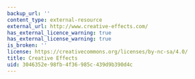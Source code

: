 ```yaml
---
backup_url: ''
content_type: external-resource
external_url: http://www.creative-effects.com/
has_external_licence_warning: true
has_external_license_warning: true
is_broken: ''
license: https://creativecommons.org/licenses/by-nc-sa/4.0/
title: Creative Effects
uid: 3046352e-98fb-4f36-985c-439d9b390d4c
---
```

